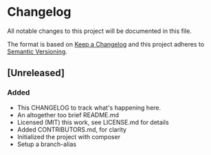 # Changelog
All notable changes to this project will be documented in this file.

The format is based on [Keep a Changelog](http://keepachangelog.com/en/1.0.0/)
and this project adheres to [Semantic Versioning](http://semver.org/spec/v2.0.0.html).

## [Unreleased]
### Added
- This CHANGELOG to track what's happening here.
- An altogether too brief README.md
- Licensed (MIT) this work, see LICENSE.md for details
- Added CONTRIBUTORS.md, for clarity
- Initialized the project with composer
- Setup a branch-alias
